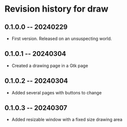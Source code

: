 # Revision history for draw

## 0.1.0.0 -- 20240229 

* First version. Released on an unsuspecting world.

## 0.1.0.1 -- 20240304

* Created a drawing page in a Gtk page

## 0.1.0.2 -- 20240304

* Added several pages with buttons to change

## 0.1.0.3 -- 20240307

* Added resizable window with a fixed size drawing area

